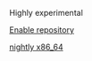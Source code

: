 
Highly experimental


[Enable repository](./repo/index.flatpakrepo)



[nightly x86_64](https://nightly.link/vhdirk/terms/workflows/docs/main/io.github.vhdirk.Terms-x86_64.zip)

